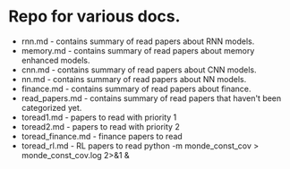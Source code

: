 # Repo for various docs.

* rnn.md - contains summary of read papers about RNN models.
* memory.md - contains summary of read papers about memory enhanced models.
* cnn.md - contains summary of read papers about CNN models.
* nn.md - contains summary of read papers about NN models.
* finance.md - contains summary of read papers about finance.
* read_papers.md - contains summary of read papers that haven't been categorized yet.
* toread1.md - papers to read with priority 1
* toread2.md - papers to read with priority 2
* toread_finance.md - finance papers to read
* toread_rl.md - RL papers to read
python -m monde_const_cov > monde_const_cov.log 2>&1 &